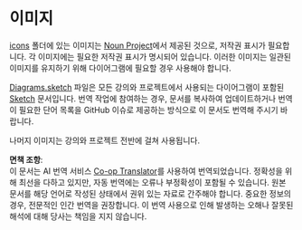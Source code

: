 <!--
CO_OP_TRANSLATOR_METADATA:
{
  "original_hash": "50abd54997afa7e7a3fc7019379e49e3",
  "translation_date": "2025-08-24T21:05:41+00:00",
  "source_file": "images/README.md",
  "language_code": "ko"
}
-->
# 이미지

[icons](../../../images/icons) 폴더에 있는 이미지는 [Noun Project](https://thenounproject.com)에서 제공된 것으로, 저작권 표시가 필요합니다. 각 이미지에는 필요한 저작권 표시가 명시되어 있습니다. 이러한 이미지는 일관된 이미지를 유지하기 위해 다이어그램에 필요할 경우 사용해야 합니다.

[Diagrams.sketch](../../../images/Diagrams.sketch) 파일은 모든 강의와 프로젝트에서 사용되는 다이어그램이 포함된 [Sketch](https://www.sketch.com) 문서입니다. 번역 작업에 참여하는 경우, 문서를 복사하여 업데이트하거나 번역이 필요한 단어 목록을 GitHub 이슈로 제공하는 방식으로 이 문서도 번역해 주시기 바랍니다.

나머지 이미지는 강의와 프로젝트 전반에 걸쳐 사용됩니다.

**면책 조항**:  
이 문서는 AI 번역 서비스 [Co-op Translator](https://github.com/Azure/co-op-translator)를 사용하여 번역되었습니다. 정확성을 위해 최선을 다하고 있지만, 자동 번역에는 오류나 부정확성이 포함될 수 있습니다. 원본 문서를 해당 언어로 작성된 상태에서 권위 있는 자료로 간주해야 합니다. 중요한 정보의 경우, 전문적인 인간 번역을 권장합니다. 이 번역 사용으로 인해 발생하는 오해나 잘못된 해석에 대해 당사는 책임을 지지 않습니다.